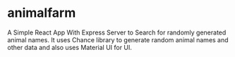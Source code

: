 # animalfarm
A Simple React App With Express Server to Search for randomly generated animal names. It uses Chance library to generate random animal names and other data and also uses Material UI for UI. 
